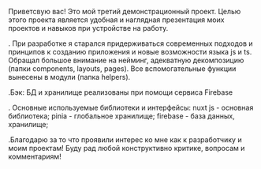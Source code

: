  Приветсвую вас! Это мой третий демонстрационный проект. Целью этого проекта является удобная и наглядная презентация моих проектов и навыков при устройстве на работу.

. При разработке я старался придерживаться современных подходов и принципов к созданию приложения и новые возможности языка js и ts. Обращал большое внимание на нейминг, адекватную декомпозицию (папки components, layouts, pages). Все вспомогательные функции вынесены в модули (папка  helpers).

.Бэк: БД и хранилище реализованы при помощи сервиса Firebase

. Основные используемые библиотеки и интерфейсы: nuxt js - основная библиотека; pinia - глобальное хранилище; firebase - база данных, хранилище;

.Благодарю за то что проявили интерес ко мне как к разработчику и моим проектам! Буду рад любой конструктивно критике, вопросам и комментариям!
